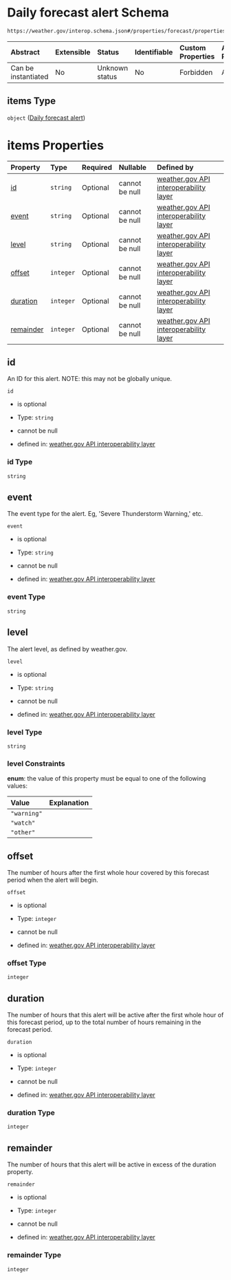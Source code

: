 # Daily forecast alert Schema

```txt
https://weather.gov/interop.schema.json#/properties/forecast/properties/days/items/properties/alerts/properties/items/items
```



| Abstract            | Extensible | Status         | Identifiable | Custom Properties | Additional Properties | Access Restrictions | Defined In                                                                                                 |
| :------------------ | :--------- | :------------- | :----------- | :---------------- | :-------------------- | :------------------ | :--------------------------------------------------------------------------------------------------------- |
| Can be instantiated | No         | Unknown status | No           | Forbidden         | Allowed               | none                | [interop-layer.schema.json\*](../../../api-interop-layer/interop-layer.schema.json "open original schema") |

## items Type

`object` ([Daily forecast alert](interop-layer-properties-forecast-properties-list-of-daily-forecasts-daily-forecast-properties-daily-forecast-alerts-properties-list-of-alerts-daily-forecast-alert.md))

# items Properties

| Property                | Type      | Required | Nullable       | Defined by                                                                                                                                                                                                                                                                                                                                                                               |
| :---------------------- | :-------- | :------- | :------------- | :--------------------------------------------------------------------------------------------------------------------------------------------------------------------------------------------------------------------------------------------------------------------------------------------------------------------------------------------------------------------------------------- |
| [id](#id)               | `string`  | Optional | cannot be null | [weather.gov API interoperability layer](interop-layer-properties-forecast-properties-list-of-daily-forecasts-daily-forecast-properties-daily-forecast-alerts-properties-list-of-alerts-daily-forecast-alert-properties-id.md "https://weather.gov/interop.schema.json#/properties/forecast/properties/days/items/properties/alerts/properties/items/items/properties/id")               |
| [event](#event)         | `string`  | Optional | cannot be null | [weather.gov API interoperability layer](interop-layer-properties-forecast-properties-list-of-daily-forecasts-daily-forecast-properties-daily-forecast-alerts-properties-list-of-alerts-daily-forecast-alert-properties-event.md "https://weather.gov/interop.schema.json#/properties/forecast/properties/days/items/properties/alerts/properties/items/items/properties/event")         |
| [level](#level)         | `string`  | Optional | cannot be null | [weather.gov API interoperability layer](interop-layer-properties-forecast-properties-list-of-daily-forecasts-daily-forecast-properties-daily-forecast-alerts-properties-list-of-alerts-daily-forecast-alert-properties-level.md "https://weather.gov/interop.schema.json#/properties/forecast/properties/days/items/properties/alerts/properties/items/items/properties/level")         |
| [offset](#offset)       | `integer` | Optional | cannot be null | [weather.gov API interoperability layer](interop-layer-properties-forecast-properties-list-of-daily-forecasts-daily-forecast-properties-daily-forecast-alerts-properties-list-of-alerts-daily-forecast-alert-properties-offset.md "https://weather.gov/interop.schema.json#/properties/forecast/properties/days/items/properties/alerts/properties/items/items/properties/offset")       |
| [duration](#duration)   | `integer` | Optional | cannot be null | [weather.gov API interoperability layer](interop-layer-properties-forecast-properties-list-of-daily-forecasts-daily-forecast-properties-daily-forecast-alerts-properties-list-of-alerts-daily-forecast-alert-properties-duration.md "https://weather.gov/interop.schema.json#/properties/forecast/properties/days/items/properties/alerts/properties/items/items/properties/duration")   |
| [remainder](#remainder) | `integer` | Optional | cannot be null | [weather.gov API interoperability layer](interop-layer-properties-forecast-properties-list-of-daily-forecasts-daily-forecast-properties-daily-forecast-alerts-properties-list-of-alerts-daily-forecast-alert-properties-remainder.md "https://weather.gov/interop.schema.json#/properties/forecast/properties/days/items/properties/alerts/properties/items/items/properties/remainder") |

## id

An ID for this alert. NOTE: this may not be globally unique.

`id`

* is optional

* Type: `string`

* cannot be null

* defined in: [weather.gov API interoperability layer](interop-layer-properties-forecast-properties-list-of-daily-forecasts-daily-forecast-properties-daily-forecast-alerts-properties-list-of-alerts-daily-forecast-alert-properties-id.md "https://weather.gov/interop.schema.json#/properties/forecast/properties/days/items/properties/alerts/properties/items/items/properties/id")

### id Type

`string`

## event

The event type for the alert. Eg, 'Severe Thunderstorm Warning,' etc.

`event`

* is optional

* Type: `string`

* cannot be null

* defined in: [weather.gov API interoperability layer](interop-layer-properties-forecast-properties-list-of-daily-forecasts-daily-forecast-properties-daily-forecast-alerts-properties-list-of-alerts-daily-forecast-alert-properties-event.md "https://weather.gov/interop.schema.json#/properties/forecast/properties/days/items/properties/alerts/properties/items/items/properties/event")

### event Type

`string`

## level

The alert level, as defined by weather.gov.

`level`

* is optional

* Type: `string`

* cannot be null

* defined in: [weather.gov API interoperability layer](interop-layer-properties-forecast-properties-list-of-daily-forecasts-daily-forecast-properties-daily-forecast-alerts-properties-list-of-alerts-daily-forecast-alert-properties-level.md "https://weather.gov/interop.schema.json#/properties/forecast/properties/days/items/properties/alerts/properties/items/items/properties/level")

### level Type

`string`

### level Constraints

**enum**: the value of this property must be equal to one of the following values:

| Value       | Explanation |
| :---------- | :---------- |
| `"warning"` |             |
| `"watch"`   |             |
| `"other"`   |             |

## offset

The number of hours after the first whole hour covered by this forecast period when the alert will begin.

`offset`

* is optional

* Type: `integer`

* cannot be null

* defined in: [weather.gov API interoperability layer](interop-layer-properties-forecast-properties-list-of-daily-forecasts-daily-forecast-properties-daily-forecast-alerts-properties-list-of-alerts-daily-forecast-alert-properties-offset.md "https://weather.gov/interop.schema.json#/properties/forecast/properties/days/items/properties/alerts/properties/items/items/properties/offset")

### offset Type

`integer`

## duration

The number of hours that this alert will be active after the first whole hour of this forecast period, up to the total number of hours remaining in the forecast period.

`duration`

* is optional

* Type: `integer`

* cannot be null

* defined in: [weather.gov API interoperability layer](interop-layer-properties-forecast-properties-list-of-daily-forecasts-daily-forecast-properties-daily-forecast-alerts-properties-list-of-alerts-daily-forecast-alert-properties-duration.md "https://weather.gov/interop.schema.json#/properties/forecast/properties/days/items/properties/alerts/properties/items/items/properties/duration")

### duration Type

`integer`

## remainder

The number of hours that this alert will be active in excess of the duration property.

`remainder`

* is optional

* Type: `integer`

* cannot be null

* defined in: [weather.gov API interoperability layer](interop-layer-properties-forecast-properties-list-of-daily-forecasts-daily-forecast-properties-daily-forecast-alerts-properties-list-of-alerts-daily-forecast-alert-properties-remainder.md "https://weather.gov/interop.schema.json#/properties/forecast/properties/days/items/properties/alerts/properties/items/items/properties/remainder")

### remainder Type

`integer`
